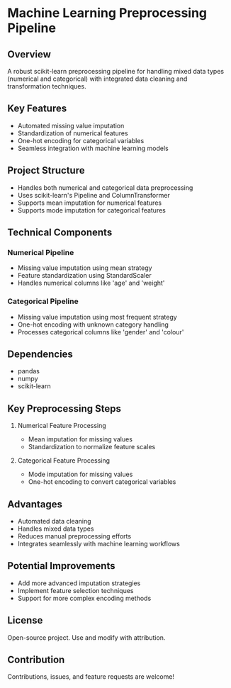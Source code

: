 # Machine Learning Preprocessing Pipeline

## Overview
A robust scikit-learn preprocessing pipeline for handling mixed data types (numerical and categorical) with integrated data cleaning and transformation techniques.

## Key Features
- Automated missing value imputation
- Standardization of numerical features
- One-hot encoding for categorical variables
- Seamless integration with machine learning models

## Project Structure
- Handles both numerical and categorical data preprocessing
- Uses scikit-learn's Pipeline and ColumnTransformer
- Supports mean imputation for numerical features
- Supports mode imputation for categorical features

## Technical Components

### Numerical Pipeline
- Missing value imputation using mean strategy
- Feature standardization using StandardScaler
- Handles numerical columns like 'age' and 'weight'

### Categorical Pipeline
- Missing value imputation using most frequent strategy
- One-hot encoding with unknown category handling
- Processes categorical columns like 'gender' and 'colour'

## Dependencies
- pandas
- numpy
- scikit-learn

## Key Preprocessing Steps
1. Numerical Feature Processing
   - Mean imputation for missing values
   - Standardization to normalize feature scales

2. Categorical Feature Processing
   - Mode imputation for missing values
   - One-hot encoding to convert categorical variables

## Advantages
- Automated data cleaning
- Handles mixed data types
- Reduces manual preprocessing efforts
- Integrates seamlessly with machine learning workflows

## Potential Improvements
- Add more advanced imputation strategies
- Implement feature selection techniques
- Support for more complex encoding methods

## License
Open-source project. Use and modify with attribution.

## Contribution
Contributions, issues, and feature requests are welcome!
